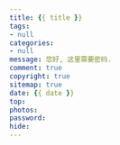 ```yaml
---
title: {{ title }}
tags: 
- null
categories: 
- null
message: 您好, 这里需要密码.
comment: true
copyright: true
sitemap: true
date: {{ date }}
top: 
photos: 
password: 
hide: 
---
```

